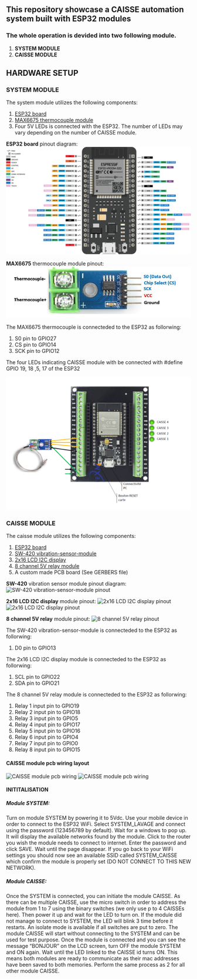 ## This repository showcase a CAISSE automation system built with ESP32 modules

### The whole operation is devided into two following module.
  1. **SYSTEM MODULE**
  2. **CAISSE MODULE**

## HARDWARE SETUP

### SYSTEM MODULE

The system module utilizes the following components:
1.  [ESP32 board](https://www.espressif.com/en/products/socs/esp32)
2.  [MAX6675 thermocouple module](https://www.analog.com/media/en/technical-documentation/data-sheets/MAX6675.pdf)
3.  Four 5V LEDs is connected with the ESP32. The number of LEDs may vary depending on the number of CAISSE module.

**ESP32 board** pinout diagram:
![ESP32 pinout](https://github.com/arrafi-musabbir/temporary/blob/main/ESP32-SPI-pinout-for-microSD-card-module.png)

**MAX6675** thermocouple module pinout:
![MAX6675 thermocouple module](https://github.com/arrafi-musabbir/temporary/blob/main/MAX6675-thermocouple-module-pinout-diagram.jpg)

The MAX6675 thermocouple is connecteded to the ESP32 as follorwing:
1.  S0 pin to GPIO27
2.  CS pin to GPIO14
3.  SCK pin to GPIO12

The four LEDs indicating CAISSE module with be connected with #define GPIO 19, 18 ,5, 17 of the ESP32

![MAX6675 thermocoupleto ESP32](https://github.com/arrafi-musabbir/temporary/blob/main/system.png)


### CAISSE MODULE

The caisse module utilizes the following components: 
1.  [ESP32 board](https://www.espressif.com/en/products/socs/esp32)
2.  [SW-420 vibration-sensor-module](https://components101.com/sensors/sw-420-vibration-sensor-module)
3.  [2x16 LCD I2C display](https://components101.com/displays/16x2-lcd-pinout-datasheet)
4.  [8 channel 5V relay module](https://www.amazon.fr/Hiletgo%C2%AE-canaux-module-Opto-isolated-Trigger/dp/B0794RF1ZW)
5.  A custom made PCB board (See GERBERS file)

**SW-420** vibration sensor module pinout diagram:
![SW-420 vibration-sensor-module pinout](https://github.com/MamaxeFinders/CarWash_IHM/tree/main/Pictures/SW-420-sensor-768x349.jpg)

**2x16 LCD I2C display** module pinout:
![2x16 LCD I2C display pinout](https://github.com/MamaxeFinders/CarWash_IHM/tree/main/Pictures/I2C-LCD-Module-Hardware-Overview2.png)
![2x16 LCD I2C display pinout](https://github.com/MamaxeFinders/CarWash_IHM/tree/main/Pictures/I2C-LCD-Module-Hardware-Overview.png)

**8 channel 5V relay** module pinout:
![8 channel 5V relay pinout](https://github.com/MamaxeFinders/CarWash_IHM/tree/main/Pictures/8-channel%20relay.jpg)


The SW-420 vibration-sensor-module is connecteded to the ESP32 as follorwing:
1.  D0 pin to GPIO13

The 2x16 LCD I2C display module is connecteded to the ESP32 as follorwing:
1.  SCL pin to GPIO22
2.  SDA pin to GPIO21

The 8 channel 5V relay module is connecteded to the ESP32 as follorwing:
1.  Relay 1 input pin to GPIO19
2.  Relay 2 input pin to GPIO18
3.  Relay 3 input pin to GPIO5
4.  Relay 4 input pin to GPIO17
5.  Relay 5 input pin to GPIO16
6.  Relay 6 input pin to GPIO4
7.  Relay 7 input pin to GPIO0
8.  Relay 8 input pin to GPIO15

#### CAISSE module pcb wiring layout

![CAISSE module pcb wiring](https://github.com/MamaxeFinders/CarWash_IHM/tree/main/Pictures/caisse.png)
![CAISSE module pcb wiring](https://github.com/MamaxeFinders/CarWash_IHM/tree/main/Pictures/caisse-wiring-pcb.png)

#### INITITALISATION

##### Module SYSTEM:
Turn on module SYSTEM by powering it to 5Vdc.
Use your mobile device in order to connect to the ESP32 WiFi. Select SYSTEM_LAVAGE and connect using the password (123456789 by default).
Wait for a windows to pop up. It will display the available networks found by the module. Click to the router you wish the module needs to connect to internet. Enter the password and click SAVE.
Wait until the page disappear. If you go back to your WiFi settings you should now see an available SSID called SYSTEM_CAISSE which confirm the module is properly set (DO NOT CONNECT TO THIS NEW NETWORK).

##### Module CAISSE:
Once the SYSTEM is connected, you can initiate the module CAISSE.
As there can be multiple CAISSE, use the micro switch in order to address the module from 1 to 7 using the binary switches (we only use p to 4 CAISSEs here). 
Then power it up and wait for the LED to turn on. If the module did not manage to connect to SYSTEM, the LED will blink 3 time before it restarts.
An isolate mode is available if all switches are put to zero. The module CAISSE will start without connecting to the SYSTEM and can be used for test purpose.
Once the module is connected and you can see the message “BONJOUR” on the LCD screen, turn OFF the module SYSTEM and ON again. Wait until the LED linked to the CAISSE id turns ON. This means both modules are ready to communicate as their mac addresses have been saved to both memories.
Perform the same process as 2 for all other module CAISSE.

